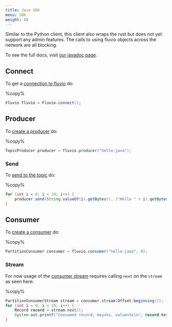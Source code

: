 ```yaml
---
title: Java SDK
menu: SDK
weight: 40
---
```


Similar to the Python client, this client also wraps the rust but does not yet
support any admin features. The calls to using fluvio objects across the
network are all blocking.

To see the full docs, visit [our javadoc page].

[our javadoc page]: https://infinyon.github.io/fluvio-client-java/com/infinyon/fluvio/package-summary.html

## Connect
To get a [connection to fluvio] do:

%copy%
```java
Fluvio fluvio = Fluvio.connect();
```

[connection to fluvio]: https://infinyon.github.io/fluvio-client-java/com/infinyon/fluvio/Fluvio.html#connect()

## Producer
To [create a producer] do:

%copy%
```java
TopicProducer producer = fluvio.producer("hello-java");
```

[create a producer]: https://infinyon.github.io/fluvio-client-java/com/infinyon/fluvio/Fluvio.html#producer(java.lang.String)

### Send

To [send to the topic] do:

%copy%
```java
for (int i = 0; i < 10; i++) {
    producer.send(String.valueOf(i).getBytes(), ("Hello " + i).getBytes());
}
```

[send to the topic]: https://infinyon.github.io/fluvio-client-java/com/infinyon/fluvio/TopicProducer.html#send(byte%5B%5D,byte%5B%5D)

## Consumer

To [create a consumer] do:

%copy%
```java
PartitionConsumer consumer = fluvio.consumer("hello-java", 0);
```

[create a consumer]: https://infinyon.github.io/fluvio-client-java/com/infinyon/fluvio/Fluvio.html#consumer(java.lang.String,int)

### Stream
For now usage of the [consumer stream]
requires calling `next` on the `stream` as seen here:

[consumer stream]: https://infinyon.github.io/fluvio-client-java/com/infinyon/fluvio/PartitionConsumer.html#stream(com.infinyon.fluvio.Offset)

%copy%
```java
PartitionConsumerStream stream = consumer.stream(Offset.beginning());
for (int i = 0; i < 10; i++) {
    Record record = stream.next();
    System.out.printf("Consumed record, key=%s, value=%s\n", record.key_string(), record.value_string());
}
```
